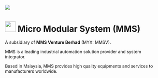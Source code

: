 <a href="https://mmsis.com"><img src="https://github.com/mmsis/.github/assets/5046671/4ad067d5-dcaf-46d5-94e0-c010b3fbb9af"/></a>

# <a href="https://mmsis.com"><img src="https://mmsis.com/wp-content/uploads/2022/04/site-logo.png" height="35"/></a> Micro Modular System (MMS) 

A subsidiary of **MMS Venture Berhad** (MYX: MMSV).

MMS is a leading industrial automation solution provider and system integrator.

Based in Malaysia, MMS provides high quality equipments and services to manufacturers worldwide.
